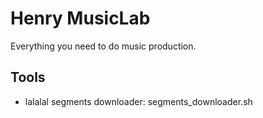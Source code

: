 # Henry MusicLab
Everything you need to do music production.

## Tools

- lalalal segments downloader: segments_downloader.sh
